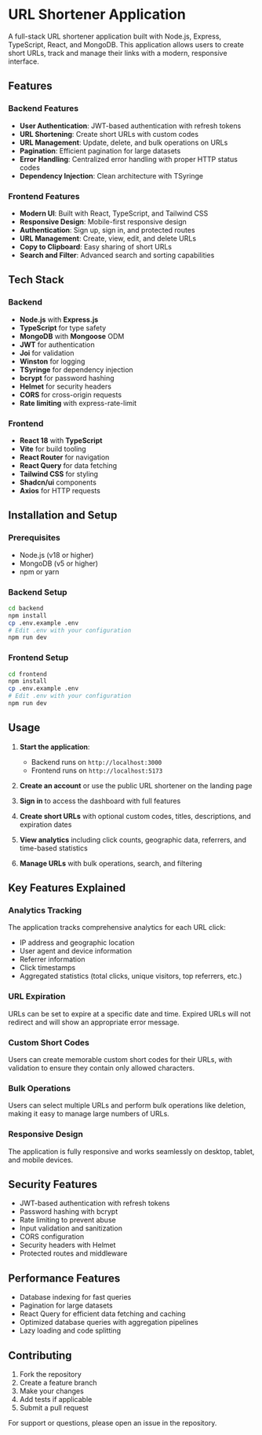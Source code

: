 # URL Shortener Application

A full-stack URL shortener application built with Node.js, Express, TypeScript, React, and MongoDB. This application allows users to create short URLs, track  and manage their links with a modern, responsive interface.

## Features

### Backend Features
- **User Authentication**: JWT-based authentication with refresh tokens
- **URL Shortening**: Create short URLs with custom codes
- **URL Management**: Update, delete, and bulk operations on URLs
- **Pagination**: Efficient pagination for large datasets
- **Error Handling**: Centralized error handling with proper HTTP status codes
- **Dependency Injection**: Clean architecture with TSyringe

### Frontend Features
- **Modern UI**: Built with React, TypeScript, and Tailwind CSS
- **Responsive Design**: Mobile-first responsive design
- **Authentication**: Sign up, sign in, and protected routes
- **URL Management**: Create, view, edit, and delete URLs
- **Copy to Clipboard**: Easy sharing of short URLs
- **Search and Filter**: Advanced search and sorting capabilities

## Tech Stack

### Backend
- **Node.js** with **Express.js**
- **TypeScript** for type safety
- **MongoDB** with **Mongoose** ODM
- **JWT** for authentication
- **Joi** for validation
- **Winston** for logging
- **TSyringe** for dependency injection
- **bcrypt** for password hashing
- **Helmet** for security headers
- **CORS** for cross-origin requests
- **Rate limiting** with express-rate-limit

### Frontend
- **React 18** with **TypeScript**
- **Vite** for build tooling
- **React Router** for navigation
- **React Query** for data fetching
- **Tailwind CSS** for styling
- **Shadcn/ui** components
- **Axios** for HTTP requests

## Installation and Setup

### Prerequisites
- Node.js (v18 or higher)
- MongoDB (v5 or higher)
- npm or yarn

### Backend Setup
```bash
cd backend
npm install
cp .env.example .env
# Edit .env with your configuration
npm run dev
```

### Frontend Setup
```bash
cd frontend
npm install
cp .env.example .env
# Edit .env with your configuration
npm run dev
```

## Usage

1. **Start the application**:
   - Backend runs on `http://localhost:3000`
   - Frontend runs on `http://localhost:5173`

2. **Create an account** or use the public URL shortener on the landing page

3. **Sign in** to access the dashboard with full features

4. **Create short URLs** with optional custom codes, titles, descriptions, and expiration dates

5. **View analytics** including click counts, geographic data, referrers, and time-based statistics

6. **Manage URLs** with bulk operations, search, and filtering

## Key Features Explained

### Analytics Tracking
The application tracks comprehensive analytics for each URL click:
- IP address and geographic location
- User agent and device information
- Referrer information
- Click timestamps
- Aggregated statistics (total clicks, unique visitors, top referrers, etc.)

### URL Expiration
URLs can be set to expire at a specific date and time. Expired URLs will not redirect and will show an appropriate error message.

### Custom Short Codes
Users can create memorable custom short codes for their URLs, with validation to ensure they contain only allowed characters.

### Bulk Operations
Users can select multiple URLs and perform bulk operations like deletion, making it easy to manage large numbers of URLs.

### Responsive Design
The application is fully responsive and works seamlessly on desktop, tablet, and mobile devices.

## Security Features

- JWT-based authentication with refresh tokens
- Password hashing with bcrypt
- Rate limiting to prevent abuse
- Input validation and sanitization
- CORS configuration
- Security headers with Helmet
- Protected routes and middleware

## Performance Features

- Database indexing for fast queries
- Pagination for large datasets
- React Query for efficient data fetching and caching
- Optimized database queries with aggregation pipelines
- Lazy loading and code splitting

## Contributing

1. Fork the repository
2. Create a feature branch
3. Make your changes
4. Add tests if applicable
5. Submit a pull request


For support or questions, please open an issue in the repository.

